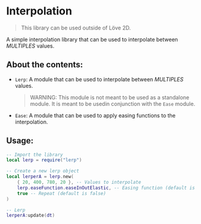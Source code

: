 # Interpolation

> This library can be used outside of Löve 2D.

A simple interpolation library that can be used to interpolate between _MULTIPLES_ values.

## About the contents:

- `Lerp`: A module that can be used to interpolate between _MULTIPLES_ values.
  > WARNING: This module is not meant to be used as a standalone module. It is meant to be usedin conjunction with the `Ease` module.
- `Ease`: A module that can be used to apply easing functions to the interpolation.

## Usage:

```lua
-- Import the library
local lerp = require("lerp")

-- Create a new lerp object
local lerperA = lerp.new(
    { 20, 400, 780, 20 }, -- Values to interpolate
    lerp.easeFunction.easeInOutElastic, -- Easing function (default is linear)
    true -- Repeat (default is false)
)

-- Lerp
lerperA:update(dt)
```
